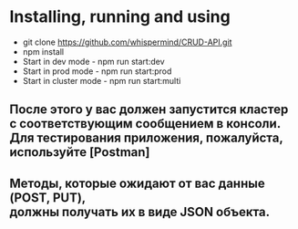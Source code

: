 # Installing, running and using

- git clone https://github.com/whispermind/CRUD-API.git
- npm install
- Start in dev mode - npm run start:dev
- Start in prod mode - npm run start:prod
- Start in cluster mode - npm run start:multi

## После этого у вас должен запустится кластер <br/>с соответствующим сообщением в консоли. <br/>Для тестирования приложения, пожалуйста, используйте [Postman]

## Методы, которые ожидают от вас данные (POST, PUT), <br/>должны получать их в виде JSON объекта. <br/>